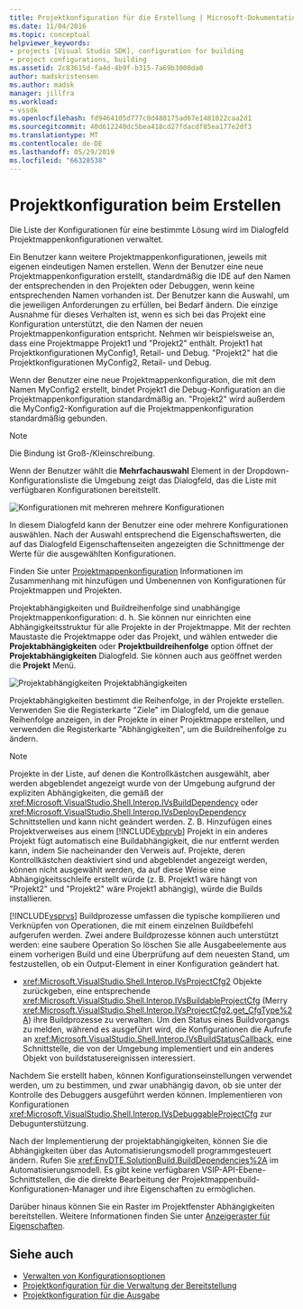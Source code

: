 ```yaml
---
title: Projektkonfiguration für die Erstellung | Microsoft-Dokumentation
ms.date: 11/04/2016
ms.topic: conceptual
helpviewer_keywords:
- projects [Visual Studio SDK], configuration for building
- project configurations, building
ms.assetid: 2c83615d-fa4d-4b9f-b315-7a69b3000da0
author: madskristensen
ms.author: madsk
manager: jillfra
ms.workload:
- vssdk
ms.openlocfilehash: fd9464105d777c0d488175ad67e1481022caa2d1
ms.sourcegitcommit: 40d612240dc5bea418cd27fdacdf85ea177e2df3
ms.translationtype: MT
ms.contentlocale: de-DE
ms.lasthandoff: 05/29/2019
ms.locfileid: "66328538"
---
```

# <a name="project-configuration-for-building"></a>Projektkonfiguration beim Erstellen
Die Liste der Konfigurationen für eine bestimmte Lösung wird im Dialogfeld Projektmappenkonfigurationen verwaltet.

 Ein Benutzer kann weitere Projektmappenkonfigurationen, jeweils mit eigenen eindeutigen Namen erstellen. Wenn der Benutzer eine neue Projektmappenkonfiguration erstellt, standardmäßig die IDE auf den Namen der entsprechenden in den Projekten oder Debuggen, wenn keine entsprechenden Namen vorhanden ist. Der Benutzer kann die Auswahl, um die jeweiligen Anforderungen zu erfüllen, bei Bedarf ändern. Die einzige Ausnahme für dieses Verhalten ist, wenn es sich bei das Projekt eine Konfiguration unterstützt, die den Namen der neuen Projektmappenkonfiguration entspricht. Nehmen wir beispielsweise an, dass eine Projektmappe Projekt1 und "Projekt2" enthält. Projekt1 hat Projektkonfigurationen MyConfig1, Retail- und Debug. "Projekt2" hat die Projektkonfigurationen MyConfig2, Retail- und Debug.

 Wenn der Benutzer eine neue Projektmappenkonfiguration, die mit dem Namen MyConfig2 erstellt, bindet Projekt1 die Debug-Konfiguration an die Projektmappenkonfiguration standardmäßig an. "Projekt2" wird außerdem die MyConfig2-Konfiguration auf die Projektmappenkonfiguration standardmäßig gebunden.

> [!NOTE]
> Die Bindung ist Groß-/Kleinschreibung.

 Wenn der Benutzer wählt die **Mehrfachauswahl** Element in der Dropdown-Konfigurationsliste die Umgebung zeigt das Dialogfeld, das die Liste mit verfügbaren Konfigurationen bereitstellt.

 ![Konfigurationen mit mehreren](../../extensibility/internals/media/vsmultiplecfgs.gif "VsMultipleCfgs") mehrere Konfigurationen

 In diesem Dialogfeld kann der Benutzer eine oder mehrere Konfigurationen auswählen. Nach der Auswahl entsprechend die Eigenschaftswerten, die auf das Dialogfeld Eigenschaftenseiten angezeigten die Schnittmenge der Werte für die ausgewählten Konfigurationen.

 Finden Sie unter [Projektmappenkonfiguration](../../extensibility/internals/solution-configuration.md) Informationen im Zusammenhang mit hinzufügen und Umbenennen von Konfigurationen für Projektmappen und Projekten.

 Projektabhängigkeiten und Buildreihenfolge sind unabhängige Projektmappenkonfiguration: d. h. Sie können nur einrichten eine Abhängigkeitsstruktur für alle Projekte in der Projektmappe. Mit der rechten Maustaste die Projektmappe oder das Projekt, und wählen entweder die **Projektabhängigkeiten** oder **Projektbuildreihenfolge** option öffnet der **Projektabhängigkeiten** Dialogfeld. Sie können auch aus geöffnet werden die **Projekt** Menü.

 ![Projektabhängigkeiten](../../extensibility/internals/media/vsprojdependencies.gif "VsProjDependencies") Projektabhängigkeiten

 Projektabhängigkeiten bestimmt die Reihenfolge, in der Projekte erstellen. Verwenden Sie die Registerkarte "Ziele" im Dialogfeld, um die genaue Reihenfolge anzeigen, in der Projekte in einer Projektmappe erstellen, und verwenden die Registerkarte "Abhängigkeiten", um die Buildreihenfolge zu ändern.

> [!NOTE]
> Projekte in der Liste, auf denen die Kontrollkästchen ausgewählt, aber werden abgeblendet angezeigt wurde von der Umgebung aufgrund der expliziten Abhängigkeiten, die gemäß der <xref:Microsoft.VisualStudio.Shell.Interop.IVsBuildDependency> oder <xref:Microsoft.VisualStudio.Shell.Interop.IVsDeployDependency> Schnittstellen und kann nicht geändert werden. Z. B. Hinzufügen eines Projektverweises aus einem [!INCLUDE[vbprvb](../../code-quality/includes/vbprvb_md.md)] Projekt in ein anderes Projekt fügt automatisch eine Buildabhängigkeit, die nur entfernt werden kann, indem Sie nacheinander den Verweis auf. Projekte, deren Kontrollkästchen deaktiviert sind und abgeblendet angezeigt werden, können nicht ausgewählt werden, da auf diese Weise eine Abhängigkeitsschleife erstellt würde (z. B. Projekt1 wäre hängt von "Projekt2" und "Projekt2" wäre Projekt1 abhängig), würde die Builds installieren.

 [!INCLUDE[vsprvs](../../code-quality/includes/vsprvs_md.md)] Buildprozesse umfassen die typische kompilieren und Verknüpfen von Operationen, die mit einem einzelnen Buildbefehl aufgerufen werden. Zwei andere Buildprozesse können auch unterstützt werden: eine saubere Operation So löschen Sie alle Ausgabeelemente aus einem vorherigen Build und eine Überprüfung auf dem neuesten Stand, um festzustellen, ob ein Output-Element in einer Konfiguration geändert hat.

- <xref:Microsoft.VisualStudio.Shell.Interop.IVsProjectCfg2> Objekte zurückgeben, eine entsprechende <xref:Microsoft.VisualStudio.Shell.Interop.IVsBuildableProjectCfg> (Merry <xref:Microsoft.VisualStudio.Shell.Interop.IVsProjectCfg2.get_CfgType%2A>) ihre Buildprozesse zu verwalten. Um den Status eines Buildvorgangs zu melden, während es ausgeführt wird, die Konfigurationen die Aufrufe an <xref:Microsoft.VisualStudio.Shell.Interop.IVsBuildStatusCallback>, eine Schnittstelle, die von der Umgebung implementiert und ein anderes Objekt von buildstatusereignissen interessiert.

 Nachdem Sie erstellt haben, können Konfigurationseinstellungen verwendet werden, um zu bestimmen, und zwar unabhängig davon, ob sie unter der Kontrolle des Debuggers ausgeführt werden können. Implementieren von Konfigurationen <xref:Microsoft.VisualStudio.Shell.Interop.IVsDebuggableProjectCfg> zur Debugunterstützung.

 Nach der Implementierung der projektabhängigkeiten, können Sie die Abhängigkeiten über das Automatisierungsmodell programmgesteuert ändern. Rufen Sie <xref:EnvDTE.SolutionBuild.BuildDependencies%2A> im Automatisierungsmodell. Es gibt keine verfügbaren VSIP-API-Ebene-Schnittstellen, die die direkte Bearbeitung der Projektmappenbuild-Konfigurationen-Manager und ihre Eigenschaften zu ermöglichen.

 Darüber hinaus können Sie ein Raster im Projektfenster Abhängigkeiten bereitstellen. Weitere Informationen finden Sie unter [Anzeigeraster für Eigenschaften](../../extensibility/internals/properties-display-grid.md).

## <a name="see-also"></a>Siehe auch
- [Verwalten von Konfigurationsoptionen](../../extensibility/internals/managing-configuration-options.md)
- [Projektkonfiguration für die Verwaltung der Bereitstellung](../../extensibility/internals/project-configuration-for-managing-deployment.md)
- [Projektkonfiguration für die Ausgabe](../../extensibility/internals/project-configuration-for-output.md)